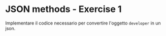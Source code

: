 # JSON methods - Exercise 1
Implementare il codice necessario per convertire l'oggetto `developer` in un json.